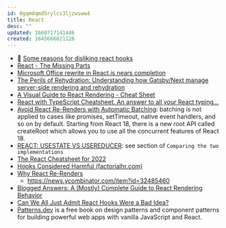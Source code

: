 ```yaml
---
id: 0gqmdqmd5rylcs3ljzwsww4
title: React
desc: ""
updated: 1660717141446
created: 1645666821126
---
```


- 🌠 [Some reasons for disliking react hooks](https://blog.bitsrc.io/some-reasons-for-disliking-react-hooks-80f1e18eb9b3)
- [React - The Missing Parts](https://acko.net/blog/react-the-missing-parts/)
- [Microsoft Office rewrite in React.js nears completion](https://react-etc.net/entry/microsoft-office-rewrite-to-react-js-nears-completion)
- [The Perils of Rehydration: Understanding how Gatsby/Next manage server-side rendering and rehydration](https://www.joshwcomeau.com/react/the-perils-of-rehydration/)
- [A Visual Guide to React Rendering - Cheat Sheet](https://alexsidorenko.com/blog/react-render-cheat-sheet/)
- [React with TypeScript Cheatsheet. An answer to all your React typing…](https://blog.bitsrc.io/react-with-typescript-cheatsheet-9dd891dc5bfe)
- [Avoid React Re-Renders with Automatic Batching](https://blog.bitsrc.io/avoid-react-re-renders-with-automatic-batching-dc8a76ce6de4): batching is not applied to cases like promises, setTimeout, native event handlers, and so on by default. Starting from React 18, there is a new root API called createRoot which allows you to use all the concurrent features of React 18.
- [REACT: USESTATE VS USEREDUCER](https://tasoskakour.com/blog/react-use-state-vs-use-reducer): see section of `Comparing the two implementations`
- [The React Cheatsheet for 2022](https://www.freecodecamp.org/news/the-react-cheatsheet)
- [Hooks Considered Harmful (factorialhr.com)](https://news.ycombinator.com/item?id=30753127)
- [Why React Re-Renders](https://www.joshwcomeau.com/react/why-react-re-renders/)
  - https://news.ycombinator.com/item?id=32485460
- [Blogged Answers: A (Mostly) Complete Guide to React Rendering Behavior](https://blog.isquaredsoftware.com/2020/05/blogged-answers-a-mostly-complete-guide-to-react-rendering-behavior/)
- [Can We All Just Admit React Hooks Were a Bad Idea?](https://medium.com/codex/can-we-all-just-admit-react-hooks-were-a-bad-idea-c48120c5188d)
- [Patterns.dev](https://www.patterns.dev/) is a free book on design patterns and component patterns for building powerful web apps with vanilla JavaScript and React.
